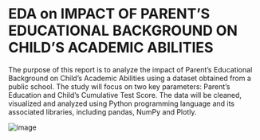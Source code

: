 
# EDA on IMPACT OF PARENT’S EDUCATIONAL BACKGROUND ON CHILD’S ACADEMIC ABILITIES

The purpose of this report is to analyze the impact of Parent’s
Educational Background on Child’s Academic Abilities using a dataset
obtained from a public school. The study will focus on two key
parameters: Parent’s Education and Child’s Cumulative Test Score. The
data will be cleaned, visualized and analyzed using Python programming
language and its associated libraries, including pandas, NumPy and
Plotly.

![image](https://github.com/kiranneupane11/Exploratory-Data-Analysis-EDA-/assets/56816182/95db2362-d0f4-42a5-be50-b8f1edccf9e2)
